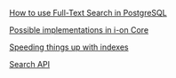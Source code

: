 [How to use Full-Text Search in PostgreSQL](how-to.md)

[Possible implementations in i-on Core](implementation.md)

[Speeding things up with indexes](indexing.md)

[Search API](api.md)